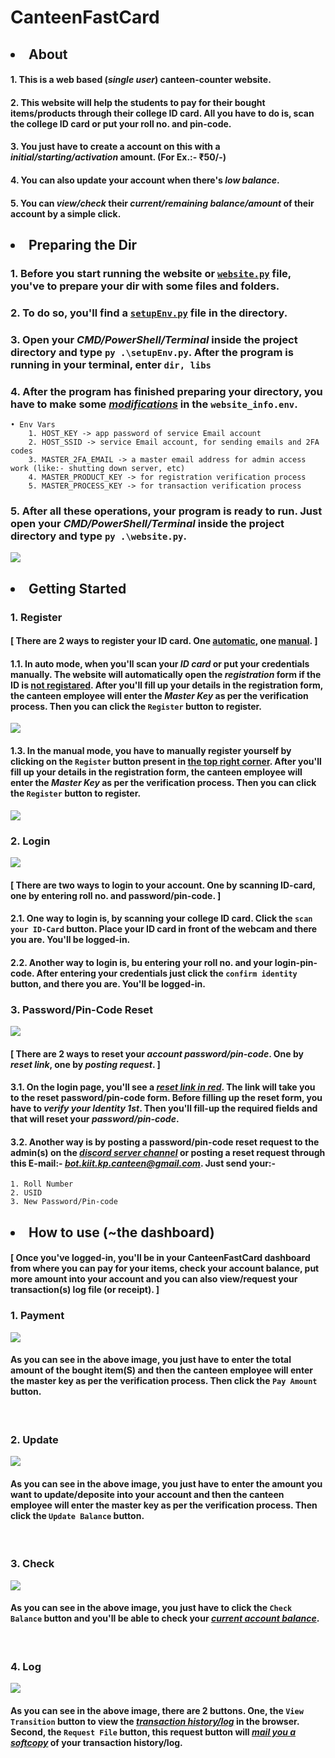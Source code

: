 # CanteenFastCard

## <li>About</li>

#### 1. This is a web based (<i>single user</i>) canteen-counter website.

#### 2. This website will help the students to pay for their bought items/products through their college ID card. All you have to do is, scan the <b>college ID card</b> or put your <b>roll no.</b> and <b>pin-code</b>.

#### 3. You just have to create a account on this with a <b><i>initial/starting/activation</i></b> amount. (For Ex.:- ₹50/-)

#### 4. You can also update your account when there's <b><i>low balance</i></b>.

#### 5. You can <b><i>view/check</i></b> their <b><i>current/remaining balance/amount</i></b> of their account by a simple click.


## <li>Preparing the Dir</li>

### 1. Before you start running the website or [`website.py`](https://github.com/bunny-k28/CanteenFastCard/blob/master/website.py) file, you've to prepare your dir with some files and folders.

### 2. To do so, you'll find a [`setupEnv.py`](https://github.com/bunny-k28/CanteenFastCard/blob/master/setupEnv.py) file in the directory.

### 3. Open your <b><i>CMD/PowerShell/Terminal</i></b> inside the project directory and type ```py .\setupEnv.py```. After the program is running in your terminal, enter ```dir, libs```

### 4. After the program has finished preparing your directory, you have to make some <i><u>modifications</u></i> in the `website_info.env`.
    • Env Vars
        1. HOST_KEY -> app password of service Email account
        2. HOST_SSID -> service Email account, for sending emails and 2FA codes
        3. MASTER_2FA_EMAIL -> a master email address for admin access work (like:- shutting down server, etc)
        4. MASTER_PRODUCT_KEY -> for registration verification process
        5. MASTER_PROCESS_KEY -> for transaction verification process

### 5. After all these operations, your program is ready to run. Just open your <b><i>CMD/PowerShell/Terminal</i></b> inside the project directory and type ```py .\website.py```.
![](static/images/terminal.jpg)
<br>

## <li>Getting Started</li>

### 1. Register

#### [ There are 2 ways to register your ID card. One <u>automatic</u>, one <u>manual</u>. ]

#### 1.1. In auto mode, when you'll scan your <b><i>ID card</i></b> or put your credentials manually. The website will automatically open the  <b><i>registration</i></b> form if the ID is <u><b>not registared</b></u>. After you'll fill up your details in the registration form, the canteen employee will enter the <b><i>Master Key</i></b> as per the verification process. Then you can click the `Register` button to register.
![](static/images/auto_register.jpg)
<br>

#### 1.3. In the manual mode, you have to manually register yourself by clicking on the `Register` button present in <u><b>the top right corner</b></u>. After you'll fill up your details in the registration form, the canteen employee will enter the <b><i>Master Key</i></b> as per the verification process. Then you can click the `Register` button to register.
![](static/images/manual_register.jpg)
<br>

### 2. Login
![](static/images/login.jpg)

#### [ There are two ways to login to your account. One by <b>scanning ID-card</b>, one by entering <b>roll no.</b> and <b>password/pin-code</b>. ]

#### 2.1. One way to login is, by scanning your college ID card. Click the `scan your ID-Card` button. Place your ID card in front of the webcam and there you are. You'll be logged-in.

#### 2.2. Another way to login is, bu entering your roll no. and your login-pin-code. After entering your credentials just click the `confirm identity` button, and there you are. You'll be logged-in.


### 3. Password/Pin-Code Reset
![](static/images/pin-reset.jpg)

#### [ There are 2 ways to <b>reset</b> your <b><i>account password/pin-code</i></b>. One by <b><i>reset link</i></b>, one by <i><b>posting request</i></b>. ]

#### 3.1. On the <b>login page</b>, you'll see a <b><i><u>reset link in red</u></i></b>. The link will take you to the <b>reset password/pin-code form</b>. Before filling up the reset form, you have to <b><i>verify your Identity 1st</i></b>. Then you'll fill-up the <b>required fields</b> and that will reset your <b><i>password/pin-code</i></b>.

#### 3.2. Another way is by <b>posting</b> a password/pin-code <b>reset request</b> to the admin(s) on the <u><b><i><a href="https://discord.gg/QqkD5n6Z/c2wEPdhD5J">discord server channel</a></i></b></u> or <b>posting a reset request</b> through this <b>E-mail</b>:- <u><b><i>bot.kiit.kp.canteen@gmail.com</i></b></u>. Just send your:-
    1. Roll Number
    2. USID
    3. New Password/Pin-code


## <li>How to use (~the dashboard)</li>

#### [ Once you've logged-in, you'll be in your CanteenFastCard dashboard from where you can pay for your items, check your account balance, put more amount into your account and you can also view/request your transaction(s) log file (or receipt). ]

### 1. Payment
![](static/images/pay.jpg)
#### As you can see in the above image, you just have to enter the <b>total amount</b> of the bought item(S) and then the canteen employee will enter the master key as per the verification process. Then click the `Pay Amount` button.
<br>

### 2. Update
![](static/images/update.jpg)
#### As you can see in the above image, you just have to enter the amount you want to update/deposite into your account and then the canteen employee will enter the master key as per the verification process. Then click the `Update Balance` button.
<br>

### 3. Check
![](static/images/check.jpg)
#### As you can see in the above image, you just have to click the `Check Balance` button and you'll be able to check your <i><u>current account balance</u></i>.
<br>

### 4. Log
![](static/images/log.jpg)
#### As you can see in the above image, there are 2 buttons. One, the `View Transition` button to view the <i><u>transaction history/log</u></i> in the browser. Second, the `Request File` button, this request button will <i><u>mail you a softcopy</u></i>  of your transaction history/log.
<br>
